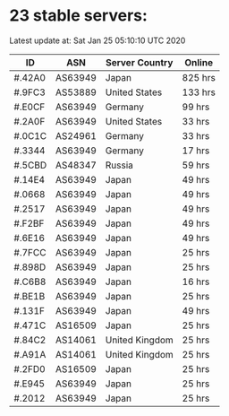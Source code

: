 # 23 stable servers:

Latest update at: Sat Jan 25 05:10:10 UTC 2020

| ID | ASN | Server Country | Online |
| -- | --- | -------------- | ------ |
| #.42A0 | AS63949 | Japan | 825 hrs |
| #.9FC3 | AS53889 | United States | 133 hrs |
| #.E0CF | AS63949 | Germany | 99 hrs |
| #.2A0F | AS63949 | United States | 33 hrs |
| #.0C1C | AS24961 | Germany | 33 hrs |
| #.3344 | AS63949 | Germany | 17 hrs |
| #.5CBD | AS48347 | Russia | 59 hrs |
| #.14E4 | AS63949 | Japan | 49 hrs |
| #.0668 | AS63949 | Japan | 49 hrs |
| #.2517 | AS63949 | Japan | 49 hrs |
| #.F2BF | AS63949 | Japan | 49 hrs |
| #.6E16 | AS63949 | Japan | 49 hrs |
| #.7FCC | AS63949 | Japan | 25 hrs |
| #.898D | AS63949 | Japan | 25 hrs |
| #.C6B8 | AS63949 | Japan | 16 hrs |
| #.BE1B | AS63949 | Japan | 25 hrs |
| #.131F | AS63949 | Japan | 49 hrs |
| #.471C | AS16509 | Japan | 25 hrs |
| #.84C2 | AS14061 | United Kingdom | 25 hrs |
| #.A91A | AS14061 | United Kingdom | 25 hrs |
| #.2FD0 | AS16509 | Japan | 25 hrs |
| #.E945 | AS63949 | Japan | 25 hrs |
| #.2012 | AS63949 | Japan | 25 hrs |

